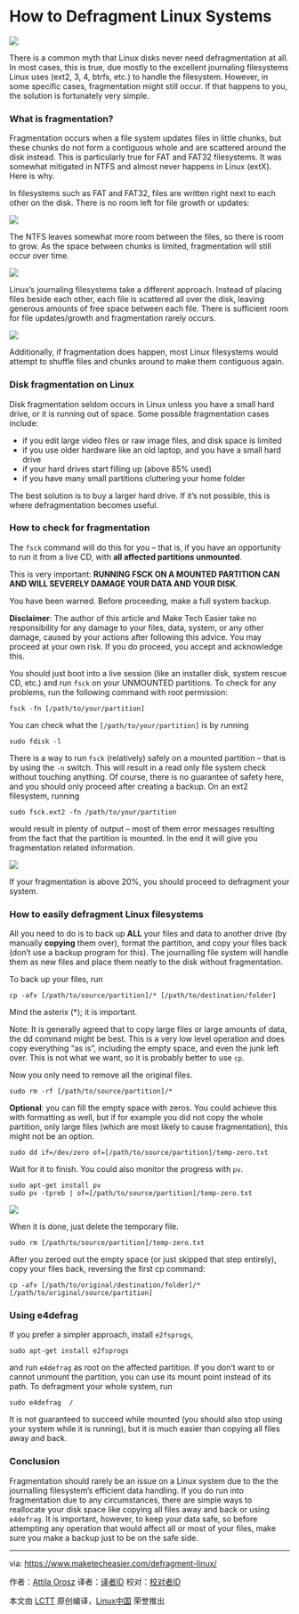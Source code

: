 How to Defragment Linux Systems
================================================================================
![](https://www.maketecheasier.com/assets/uploads/2015/07/defragment-linux-featured.png)

There is a common myth that Linux disks never need defragmentation at all. In most cases, this is true, due mostly to the excellent journaling filesystems Linux uses (ext2, 3, 4, btrfs, etc.) to handle the filesystem. However, in some specific cases, fragmentation might still occur. If that happens to you, the solution is fortunately very simple.

### What is fragmentation? ###

Fragmentation occurs when a file system updates files in little chunks, but these chunks do not form a contiguous whole and are scattered around the disk instead.  This is particularly true for FAT and FAT32 filesystems. It was somewhat mitigated in NTFS and almost never happens in Linux (extX). Here is why.

In filesystems such as FAT and FAT32, files are written right next to each other on the disk. There is no room left for file growth or updates:

![](https://www.maketecheasier.com/assets/uploads/2015/07/defragment-linux-fragmented.png)

The NTFS leaves somewhat more room between the files, so there is room to grow. As the space between chunks is limited, fragmentation will still occur over time.

![](https://www.maketecheasier.com/assets/uploads/2015/07/defragment-linux-ntfs.png)

Linux’s journaling filesystems take a different approach. Instead of placing files beside each other, each file is scattered all over the disk, leaving generous amounts of free space between each file. There is sufficient room for file updates/growth and fragmentation rarely occurs.

![](https://www.maketecheasier.com/assets/uploads/2015/07/defragment-linux-journal.png)

Additionally, if fragmentation does happen, most Linux filesystems would attempt to shuffle files and chunks around to make them contiguous again.

### Disk fragmentation on Linux ###

Disk fragmentation seldom occurs in Linux unless you have a small hard drive, or it is running out of space. Some possible fragmentation cases include:

- if you edit large video files or raw image files, and disk space is limited
- if you use older hardware like an old laptop, and you have a small hard drive
- if your hard drives start filling up (above 85% used)
- if you have many small partitions cluttering your home folder

The best solution is to buy a larger hard drive. If it’s not possible, this is where defragmentation becomes useful.

### How to check for fragmentation ###

The `fsck` command will do this for you – that is, if you have an opportunity to run it from a live CD, with **all affected partitions unmounted**.

This is very important: **RUNNING FSCK ON A MOUNTED PARTITION CAN AND WILL SEVERELY DAMAGE YOUR DATA AND YOUR DISK**.

You have been warned. Before proceeding, make a full system backup.

**Disclaimer**: The author of this article and Make Tech Easier take no responsibility for any damage to your files, data, system, or any other damage, caused by your actions after following this advice. You may proceed at your own risk. If you do proceed, you accept and acknowledge this.

You should just boot into a live session (like an installer disk, system rescue CD, etc.) and run `fsck` on your UNMOUNTED partitions. To check for any problems, run the following command with root permission:

    fsck -fn [/path/to/your/partition]

You can check what the `[/path/to/your/partition]` is by running

    sudo fdisk -l

There is a way to run `fsck` (relatively) safely on a mounted partition – that is by using the `-n` switch. This will result in a read only file system check without touching anything. Of course, there is no guarantee of safety here, and you should only proceed after creating a backup. On an ext2 filesystem, running

    sudo fsck.ext2 -fn /path/to/your/partition

would result in plenty of output – most of them error messages resulting from the fact that the partition is mounted. In the end it will give you fragmentation related information.

![](https://www.maketecheasier.com/assets/uploads/2015/07/defragment-linux-fsck.png)

If your fragmentation is above 20%, you should proceed to defragment your system.

### How to easily defragment Linux filesystems ###

All you need to do is to back up **ALL** your files and data to another drive (by manually **copying** them over), format the partition, and copy your files back (don’t use a backup program for this). The journalling file system will handle them as new files and place them neatly to the disk without fragmentation.

To back up your files, run

    cp -afv [/path/to/source/partition]/* [/path/to/destination/folder]

Mind the asterix (*); it is important.

Note: It is generally agreed that to copy large files or large amounts of data, the dd command might be best. This is a very low level operation and does copy everything “as is”, including the empty space, and even the junk left over. This is not what we want, so it is probably better to use `cp`.

Now you only need to remove all the original files.

    sudo rm -rf [/path/to/source/partition]/*

**Optional**: you can fill the empty space with zeros. You could achieve this with formatting as well, but if for example you did not copy the whole partition, only large files (which are most likely to cause fragmentation), this might not be an option.

    sudo dd if=/dev/zero of=[/path/to/source/partition]/temp-zero.txt

Wait for it to finish. You could also monitor the progress with `pv`.

    sudo apt-get install pv
    sudo pv -tpreb | of=[/path/to/source/partition]/temp-zero.txt

![](https://www.maketecheasier.com/assets/uploads/2015/07/defragment-linux-dd.png)

When it is done, just delete the temporary file.

    sudo rm [/path/to/source/partition]/temp-zero.txt

After you zeroed out the empty space (or just skipped that step entirely), copy your files back, reversing the first cp command:

    cp -afv [/path/to/original/destination/folder]/* [/path/to/original/source/partition]

### Using e4defrag ###

If you prefer a simpler approach, install `e2fsprogs`,

    sudo apt-get install e2fsprogs

and run `e4defrag` as root on the affected partition. If you don’t want to or cannot unmount the partition, you can use its mount point instead of its path. To defragment your whole system, run

    sudo e4defrag  /

It is not guaranteed to succeed while mounted (you should also stop using your system while it is running), but it is much easier than copying all files away and back.

### Conclusion ###

Fragmentation should rarely be an issue on a Linux system due to the the journalling filesystem’s efficient data handling. If you do run into fragmentation due to any circumstances, there are simple ways to reallocate your disk space like copying all files away and back or using `e4defrag`. It is important, however, to keep your data safe, so before attempting any operation that would affect all or most of your files, make sure you make a backup just to be on the safe side.

--------------------------------------------------------------------------------

via: https://www.maketecheasier.com/defragment-linux/

作者：[Attila Orosz][a]
译者：[译者ID](https://github.com/译者ID)
校对：[校对者ID](https://github.com/校对者ID)

本文由 [LCTT](https://github.com/LCTT/TranslateProject) 原创编译，[Linux中国](https://linux.cn/) 荣誉推出

[a]:https://www.maketecheasier.com/author/attilaorosz/
